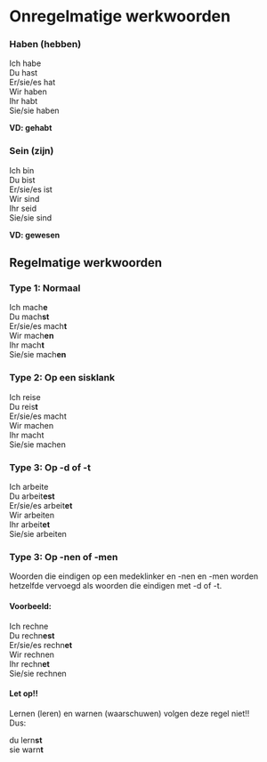 # Onregelmatige werkwoorden

### Haben (hebben)

Ich habe  
Du hast  
Er/sie/es hat  
Wir haben  
Ihr habt  
Sie/sie haben  

**VD: gehabt**

### Sein (zijn)

Ich bin  
Du bist  
Er/sie/es ist  
Wir sind  
Ihr seid  
Sie/sie sind  

**VD: gewesen**

Regelmatige werkwoorden
----

### Type 1: Normaal

Ich mach**e**  
Du mach**st**  
Er/sie/es mach**t**  
Wir mach**en**  
Ihr mach**t**  
Sie/sie mach**en**  

### Type 2: Op een sisklank

Ich reise  
Du reis**t**  
Er/sie/es macht  
Wir machen  
Ihr macht  
Sie/sie machen  

### Type 3: Op -d of -t

Ich arbeite  
Du arbeit**est**  
Er/sie/es arbeit**et**  
Wir arbeiten  
Ihr arbeit**et**  
Sie/sie arbeiten  

### Type 3: Op -nen of -men
Woorden die eindigen op een medeklinker en -nen en -men worden hetzelfde vervoegd als woorden die eindigen met -d of -t.

#### Voorbeeld:

Ich rechne  
Du rechn**est**  
Er/sie/es rechn**et**  
Wir rechnen  
Ihr rechn**et**  
Sie/sie rechnen

#### Let op!!

Lernen (leren) en warnen (waarschuwen) volgen deze regel niet!!  
Dus: 

du lern**st**   
sie warn**t**
